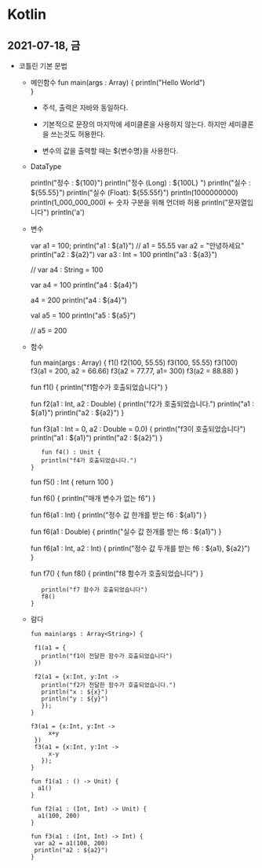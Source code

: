 # Kotlin

## 2021-07-18, 금

- 코틀린 기본 문법

  - 메인함수 
     fun main(args : Array<String>) {
        println("Hello World")  
     }

     - 주석, 출력은 자바와 동일하다.

     - 기본적으로 문장의 마지막에 세미클론을 사용하지 않는다.
    하지만 세미클론을 쓰는것도 허용한다. 

     - 변수의 값을 출력할 때는 ${변수명}을 사용한다.  

  - DataType

       println("정수 : ${100}")
       println("정수 (Long) : ${100L} ")
       println("실수 : ${55.55}")
       println("실수 (Float): ${55.55f}")
       println(1000000000)
       println(1_000_000_000) <- 숫자 구분을 위해 언더바 허용
       println("문자열입니다")
       println('a')
     
  - 변수

       var a1 = 100;
       println("a1 : ${a1}")
       // a1 = 55.55
       var a2 = "안녕하세요"
       println("a2 : ${a2}")
       var a3 : Int = 100
       println("a3 : ${a3}")

       // var a4 : String = 100

       var a4 = 100
       println("a4 : ${a4}")

       a4 = 200
       println("a4 : ${a4}")

       val a5 = 100
       println("a5 : ${a5}")

       // a5 = 200

   - 함수

       fun main(args : Array<String>) {
       f1()
       f2(100, 55.55)
       f3(100, 55.55)
       f3(100)
       f3(a1 = 200, a2 = 66.66)
       f3(a2 = 77.77, a1= 300)
       f3(a2 = 88.88)
        }

       fun f1() {
          println("f1함수가 호출되었습니다")
        }

       fun f2(a1 : Int, a2 : Double) {
          println("f2가 호출되었습니다.")
          println("a1 : ${a1}")
          println("a2 : ${a2}")
         }

       fun f3(a1 : Int = 0, a2 : Double = 0.0) {
          println("f3이 호출되었습니다")
          println("a1 : ${a1}")
          println("a2 : ${a2}")
         }

            fun f4() : Unit {
            println("f4가 호출되었습니다.")
         }

       fun f5() : Int {
            return 100
         }

       fun f6() {
          println("매개 변수가 없는 f6")
         }

       fun f6(a1 : Int) {
            println("정수 값 한개를 받는 f6 : ${a1}")
         }

       fun f6(a1 : Double) {
            println("실수 값 한개를 받는 f6 : ${a1}")
         }

       fun f6(a1 : Int, a2 : Int) {
            println("정수 값 두개를 받는 f6 : ${a1}, ${a2}")
         }

       fun f7() {
            fun f8() {
                println("f8 함수가 호출되었습니다")
            }

            println("f7 함수가 호출되었습니다")
            f8()
         }

   - 람다

         fun main(args : Array<String>) {

          f1(a1 = {
            println("f1이 전달한 함수가 호출되었습니다")
          })

          f2(a1 = {x:Int, y:Int ->
            println("f2가 전달한 함수가 호출되었습니다.")
            println("x : ${x}")
            println("y : ${y}")
            });
         }

         f3(a1 = {x:Int, y:Int ->
              x+y
          })
          f3(a1 = {x:Int, y:Int ->
              x-y
            });
         }

         fun f1(a1 : () -> Unit) {
           a1()
         }

         fun f2(a1 : (Int, Int) -> Unit) {
           a1(100, 200)
         }

         fun f3(a1 : (Int, Int) -> Int) {
          var a2 = a1(100, 200)
          println("a2 : ${a2}")
         }
         